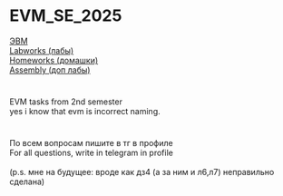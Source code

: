 # EVM_SE_2025

[ЭВМ](https://github.com/JustAGod1/bevm)\
[Labworks (лабы)](Labworks/)\
[Homeworks (домашки)](Homeworks/)\
[Assembly (доп лабы)](Assembly/)

#

EVM tasks from 2nd semester\
yes i know that evm is incorrect naming.

#

По всем вопросам пишите в тг в профиле\
For all questions, write in telegram in profile\
\
(p.s. мне на будущее: вроде как дз4 (а за ним и л6,л7) неправильно сделана)